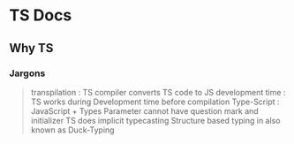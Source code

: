 # TS Docs

## Why TS
>

### Jargons

> transpilation : TS compiler converts TS code to JS
> development time : TS works during Development time before compilation
> Type-Script : JavaScript + Types
> Parameter cannot have question mark and initializer
> TS does implicit typecasting
> Structure based typing in also known as Duck-Typing
